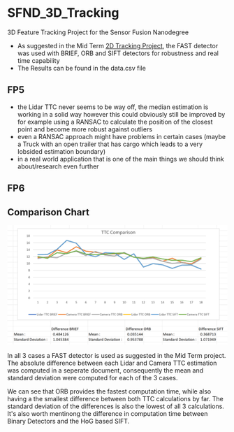 # SFND_3D_Tracking
3D Feature Tracking Project for the Sensor Fusion Nanodegree

- As suggested in the Mid Term [2D Tracking Project](https://github.com/Cedric-Perauer/SFND_2D_Tracking), the FAST detector was used with 
  BRIEF, ORB and SIFT detectors for robustness and real time capability 
- The Results can be found in the data.csv file 

## FP5 
- the Lidar TTC never seems to be way off, the median estimation is working in a solid way however this could obviously still be 
  improved by for example using a RANSAC to calculate the position of the closest point and become more robust against outliers 
- even a RANSAC approach might have problems in certain cases (maybe a Truck with an open trailer that has cargo which leads to a very lobsided estimation boundary)
- in a real world application that is one of the main things we should think about/research even further

## FP6 

## Comparison Chart 
![Alt text](TTC_Comparison.PNG)


In all 3 cases a FAST detector is used as suggested in the Mid Term project. 
The absolute difference between each Lidar and Camera TTC estimation was computed in a seperate document, 
consequently the mean and standard deviation were computed for each of the 3 cases. 

We can see that ORB provides the fastest computation time, while also having a the smallest difference between both TTC calculations by far. 
The standard deviation of the differences is also the lowest of all 3 calculations. 
It's also worth mentinong the difference in computation time between Binary Detectors and the HoG based SIFT. 
